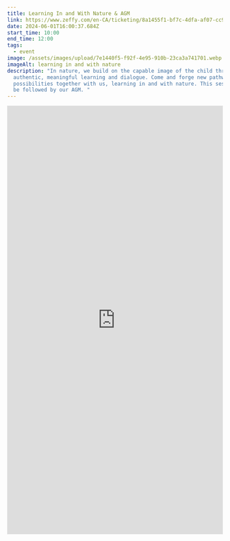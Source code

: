 ```yaml
---
title: Learning In and With Nature & AGM
link: https://www.zeffy.com/en-CA/ticketing/8a1455f1-bf7c-4dfa-af07-cc985c01fb88
date: 2024-06-01T16:00:37.684Z
start_time: 10:00
end_time: 12:00
tags:
  - event
image: /assets/images/upload/7e1440f5-f92f-4e95-910b-23ca3a741701.webp
imageAlt: learning in and with nature
description: "In nature, we build on the capable image of the child through
  authentic, meaningful learning and dialogue. Come and forge new pathways of
  possibilities together with us, learning in and with nature. This session will
  be followed by our AGM. "
---
```

<div style="position:relative;overflow:hidden;width:100%;height:500px;padding-top:500px"><iframe title='Donation form powered by Zeffy' style='position: absolute; border: 0; top:0;left:0;bottom:0;right:0;width:100%;height:100%' src='https://www.zeffy.com/en-CA/embed/ticketing/8a1455f1-bf7c-4dfa-af07-cc985c01fb88' allowpaymentrequest allowTransparency="true"></iframe></div>